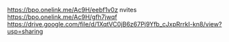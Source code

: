 https://bpo.onelink.me/Ac9H/eebf1v0z
nvites
https://bpo.onelink.me/Ac9H/gfh7jwqf
https://drive.google.com/file/d/1XqtVC0jB6z67Pj9Yfb_cJxpRrrkI-kn8/view?usp=sharing
